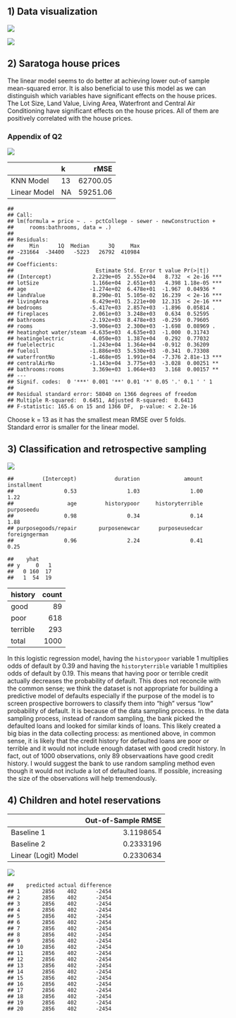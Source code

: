 ## 1) Data visualization

![](exercise_2_files/figure-markdown_github/unnamed-chunk-1-1.png)

![](exercise_2_files/figure-markdown_github/unnamed-chunk-2-1.png)

## 2) Saratoga house prices

The linear model seems to do better at achieving lower out-of sample
mean-squared error. It is also beneficial to use this model as we can
distinguish which variables have significant effects on the house
prices. The Lot Size, Land Value, Living Area, Waterfront and Central
Air Conditioning have significant effects on the house prices. All of
them are positively correlated with the house prices.

### Appendix of Q2

![](exercise_2_files/figure-markdown_github/unnamed-chunk-4-1.png)

|              | k   |     rMSE |
|:-------------|:----|---------:|
| KNN Model    | 13  | 62700.05 |
| Linear Model | NA  | 59251.06 |

    ## 
    ## Call:
    ## lm(formula = price ~ . - pctCollege - sewer - newConstruction + 
    ##     rooms:bathrooms, data = .)
    ## 
    ## Residuals:
    ##     Min      1Q  Median      3Q     Max 
    ## -231664  -34400   -5223   26792  410984 
    ## 
    ## Coefficients:
    ##                          Estimate Std. Error t value Pr(>|t|)    
    ## (Intercept)             2.229e+05  2.552e+04   8.732  < 2e-16 ***
    ## lotSize                 1.166e+04  2.651e+03   4.398 1.18e-05 ***
    ## age                    -1.274e+02  6.478e+01  -1.967  0.04936 *  
    ## landValue               8.290e-01  5.105e-02  16.239  < 2e-16 ***
    ## livingArea              6.429e+01  5.221e+00  12.315  < 2e-16 ***
    ## bedrooms               -5.417e+03  2.857e+03  -1.896  0.05814 .  
    ## fireplaces              2.061e+03  3.248e+03   0.634  0.52595    
    ## bathrooms              -2.192e+03  8.478e+03  -0.259  0.79605    
    ## rooms                  -3.906e+03  2.300e+03  -1.698  0.08969 .  
    ## heatinghot water/steam -4.635e+03  4.635e+03  -1.000  0.31743    
    ## heatingelectric         4.050e+03  1.387e+04   0.292  0.77032    
    ## fuelelectric           -1.243e+04  1.364e+04  -0.912  0.36209    
    ## fueloil                -1.886e+03  5.530e+03  -0.341  0.73308    
    ## waterfrontNo           -1.468e+05  1.991e+04  -7.376 2.81e-13 ***
    ## centralAirNo           -1.143e+04  3.775e+03  -3.028  0.00251 ** 
    ## bathrooms:rooms         3.369e+03  1.064e+03   3.168  0.00157 ** 
    ## ---
    ## Signif. codes:  0 '***' 0.001 '**' 0.01 '*' 0.05 '.' 0.1 ' ' 1
    ## 
    ## Residual standard error: 58040 on 1366 degrees of freedom
    ## Multiple R-squared:  0.6451, Adjusted R-squared:  0.6413 
    ## F-statistic: 165.6 on 15 and 1366 DF,  p-value: < 2.2e-16

Choose k = 13 as it has the smallest mean RMSE over 5 folds. <br>
Standard error is smaller for the linear model.

## 3) Classification and retrospective sampling

![](exercise_2_files/figure-markdown_github/unnamed-chunk-5-1.png)

    ##         (Intercept)            duration              amount         installment 
    ##                0.53                1.03                1.00                1.22 
    ##                 age         historypoor     historyterrible          purposeedu 
    ##                0.98                0.34                0.14                1.88 
    ## purposegoods/repair       purposenewcar      purposeusedcar       foreigngerman 
    ##                0.96                2.24                0.41                0.25

    ##    yhat
    ## y     0   1
    ##   0 160  17
    ##   1  54  19

| history  | count |
|:---------|------:|
| good     |    89 |
| poor     |   618 |
| terrible |   293 |
| total    |  1000 |

In this logistic regression model, having the `historypoor` variable 1
multiplies odds of default by 0.39 and having the `historyterrible`
variable 1 multiplies odds of default by 0.19. This means that having
poor or terrible credit actually decreases the probability of default.
This does not reconcile with the common sense; we think the dataset is
not appropriate for building a predictive model of defaults especially
if the purpose of the model is to screen prospective borrowers to
classify them into “high” versus “low” probability of default. It is
because of the data sampling process. In the data sampling process,
instead of random sampling, the bank picked the defaulted loans and
looked for similar kinds of loans. This likely created a big bias in the
data collecting process: as mentioned above, in common sense, it is
likely that the credit history for defaulted loans are poor or terrible
and it would not include enough dataset with good credit history. In
fact, out of 1000 observations, only 89 observaations have good credit
history. I would suggest the bank to use random sampling method even
though it would not include a lot of defaulted loans. If possible,
increasing the size of the observations will help tremendously.

## 4) Children and hotel reservations

|                      | Out-of-Sample RMSE |
|:---------------------|-------------------:|
| Baseline 1           |          3.1198654 |
| Baseline 2           |          0.2333196 |
| Linear (Logit) Model |          0.2330634 |

![](exercise_2_files/figure-markdown_github/unnamed-chunk-7-1.png)

    ##    predicted actual difference
    ## 1       2856    402      -2454
    ## 2       2856    402      -2454
    ## 3       2856    402      -2454
    ## 4       2856    402      -2454
    ## 5       2856    402      -2454
    ## 6       2856    402      -2454
    ## 7       2856    402      -2454
    ## 8       2856    402      -2454
    ## 9       2856    402      -2454
    ## 10      2856    402      -2454
    ## 11      2856    402      -2454
    ## 12      2856    402      -2454
    ## 13      2856    402      -2454
    ## 14      2856    402      -2454
    ## 15      2856    402      -2454
    ## 16      2856    402      -2454
    ## 17      2856    402      -2454
    ## 18      2856    402      -2454
    ## 19      2856    402      -2454
    ## 20      2856    402      -2454

